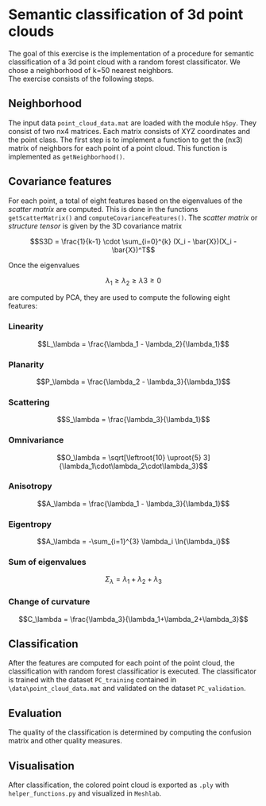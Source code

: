 # Semantic classification of 3d point clouds

The goal of this exercise is the implementation of a procedure for semantic classification of a 3d point cloud with a random forest classificator.
We chose a neighborhood of k=50 nearest neighbors.<br>
The exercise consists of the following steps.

## Neighborhood
The input data `point_cloud_data.mat` are loaded with the module `h5py`. They consist of two nx4 matrices.
Each matrix consists of XYZ coordinates and the point class. The first step is to implement a function to get the (nx3) matrix of neighbors for each point of a point cloud.
This function is implemented as `getNeighborhood()`.

## Covariance features
For each point, a total of eight features based on the eigenvalues of the *scatter matrix* are computed. This is done in the functions `getScatterMatrix()` and `computeCovarianceFeatures()`.
The *scatter matrix* or *structure tensor* is given by the 3D covariance matrix
```math
S3D = \frac{1}{k-1} \cdot \sum_{i=0}^{k} (X_i - \bar{X})(X_i - \bar{X})^T
```
Once the eigenvalues
```math
\lambda_1 \geq \lambda_2 \geq \lambda3 \geq 0
```
are computed by PCA, they are used to compute the following eight features:

### Linearity
```math
L_\lambda = \frac{\lambda_1 - \lambda_2}{\lambda_1}
```

### Planarity
```math
P_\lambda = \frac{\lambda_2 - \lambda_3}{\lambda_1}
```

### Scattering
```math
S_\lambda = \frac{\lambda_3}{\lambda_1}
```

### Omnivariance
```math
O_\lambda = \sqrt[\leftroot{10} \uproot{5} 3]{\lambda_1\cdot\lambda_2\cdot\lambda_3}
```

### Anisotropy
```math
A_\lambda = \frac{\lambda_1 - \lambda_3}{\lambda_1}
```

### Eigentropy
```math
A_\lambda = -\sum_{i=1}^{3} \lambda_i \ln{\lambda_i}
```

### Sum of eigenvalues
```math
\Sigma_\lambda = \lambda_1 + \lambda_2 + \lambda_3
```

### Change of curvature
```math
C_\lambda = \frac{\lambda_3}{\lambda_1+\lambda_2+\lambda_3}
```

## Classification
After the features are computed for each point of the point cloud, the classification with random forest classificatior is executed.
The classificator is trained with the dataset `PC_training` contained in `\data\point_cloud_data.mat` and validated on the dataset `PC_validation`.

## Evaluation
The quality of the classification is determined by computing the confusion matrix and other quality measures.

## Visualisation
After classification, the colored point cloud is exported as `.ply` with `helper_functions.py` and visualized in `Meshlab`.
